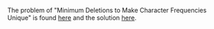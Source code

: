 The problem of "Minimum Deletions to Make Character Frequencies Unique" is found [here](https://leetcode.com/problems/minimum-deletions-to-make-character-frequencies-unique/description/?envType=daily-question&envId=2023-09-12) and the solution [here](https://github.com/aurimas13/Solutions-To-Problems/blob/main/LeetCode/Python%20Solutions/Minimum%20Deletions%20to%20Make%20Character%20Frequencies%20Unique/minimum.py).

